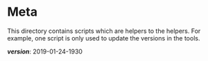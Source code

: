 # Meta

This directory contains scripts which are helpers to the helpers.
For example, one script is only used to update the versions in the tools.

___version___: 2019-01-24-1930
